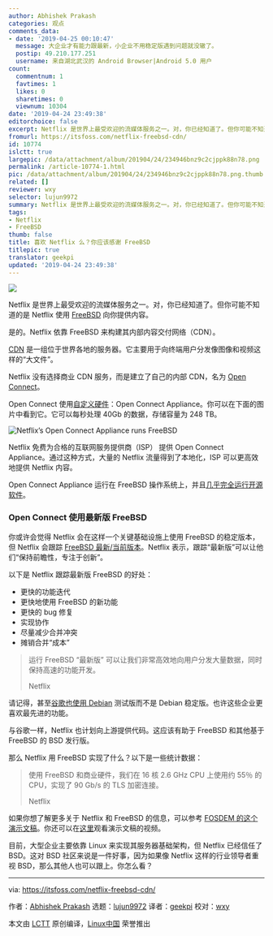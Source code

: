 ```yaml
---
author: Abhishek Prakash
categories: 观点
comments_data:
- date: '2019-04-25 00:10:47'
  message: 大企业才有能力跟最新，小企业不用稳定版遇到问题就没辙了。
  postip: 49.210.177.251
  username: 来自湖北武汉的 Android Browser|Android 5.0 用户
count:
  commentnum: 1
  favtimes: 1
  likes: 0
  sharetimes: 0
  viewnum: 10304
date: '2019-04-24 23:49:38'
editorchoice: false
excerpt: Netflix 是世界上最受欢迎的流媒体服务之一。对，你已经知道了。但你可能不知道的是 Netflix 使用 FreeBSD 向你提供内容。
fromurl: https://itsfoss.com/netflix-freebsd-cdn/
id: 10774
islctt: true
largepic: /data/attachment/album/201904/24/234946bnz9c2cjppk88n78.png
permalink: /article-10774-1.html
pic: /data/attachment/album/201904/24/234946bnz9c2cjppk88n78.png.thumb.jpg
related: []
reviewer: wxy
selector: lujun9972
summary: Netflix 是世界上最受欢迎的流媒体服务之一。对，你已经知道了。但你可能不知道的是 Netflix 使用 FreeBSD 向你提供内容。
tags:
- Netflix
- FreeBSD
thumb: false
title: 喜欢 Netflix 么？你应该感谢 FreeBSD
titlepic: true
translator: geekpi
updated: '2019-04-24 23:49:38'
---
```


![](/data/attachment/album/201904/24/234946bnz9c2cjppk88n78.png)


Netflix 是世界上最受欢迎的流媒体服务之一。对，你已经知道了。但你可能不知道的是 Netflix 使用 [FreeBSD](https://www.freebsd.org/) 向你提供内容。


是的。Netflix 依靠 FreeBSD 来构建其内部内容交付网络（CDN）。


[CDN](https://www.cloudflare.com/learning/cdn/what-is-a-cdn/) 是一组位于世界各地的服务器。它主要用于向终端用户分发像图像和视频这样的“大文件”。


Netflix 没有选择商业 CDN 服务，而是建立了自己的内部 CDN，名为 [Open Connect](https://openconnect.netflix.com/en/)。


Open Connect 使用[自定义硬件](https://openconnect.netflix.com/en/hardware/)：Open Connect Appliance。你可以在下面的图片中看到它。它可以每秒处理 40Gb 的数据，存储容量为 248 TB。


![Netflix’s Open Connect Appliance runs FreeBSD](/data/attachment/album/201904/24/234950fqhjqlchckitsp8t.jpg)


Netflix 免费为合格的互联网服务提供商（ISP） 提供 Open Connect Appliance。通过这种方式，大量的 Netflix 流量得到了本地化，ISP 可以更高效地提供 Netflix 内容。


Open Connect Appliance 运行在 FreeBSD 操作系统上，并且[几乎完全运行开源软件](https://openconnect.netflix.com/en/software/)。


### Open Connect 使用最新版 FreeBSD


你或许会觉得 Netflix 会在这样一个关键基础设施上使用 FreeBSD 的稳定版本，但 Netflix 会跟踪 [FreeBSD 最新/当前版本](https://www.bsdnow.tv/tutorials/stable-current)。Netflix 表示，跟踪“最新版”可以让他们“保持前瞻性，专注于创新”。


以下是 Netflix 跟踪最新版 FreeBSD 的好处：


* 更快的功能迭代
* 更快地使用 FreeBSD 的新功能
* 更快的 bug 修复
* 实现协作
* 尽量减少合并冲突
* 摊销合并“成本”



> 
> 运行 FreeBSD “最新版” 可以让我们非常高效地向用户分发大量数据，同时保持高速的功能开发。
> 
> 
> Netflix
> 
> 
> 


请记得，甚至[谷歌也使用 Debian](https://itsfoss.com/goobuntu-glinux-google/) 测试版而不是 Debian 稳定版。也许这些企业更喜欢最先进的功能。


与谷歌一样，Netflix 也计划向上游提供代码。这应该有助于 FreeBSD 和其他基于 FreeBSD 的 BSD 发行版。


那么 Netflix 用 FreeBSD 实现了什么？以下是一些统计数据：



> 
> 使用 FreeBSD 和商业硬件，我们在 16 核 2.6 GHz CPU 上使用约 55％ 的 CPU，实现了 90 Gb/s 的 TLS 加密连接。
> 
> 
> Netflix
> 
> 
> 


如果你想了解更多关于 Netflix 和 FreeBSD 的信息，可以参考 [FOSDEM 的这个演示文稿](https://fosdem.org/2019/schedule/event/netflix_freebsd/attachments/slides/3103/export/events/attachments/netflix_freebsd/slides/3103/FOSDEM_2019_Netflix_and_FreeBSD.pdf)。你还可以在[这里](http://mirror.onet.pl/pub/mirrors/video.fosdem.org/2019/Janson/netflix_freebsd.webm)观看演示文稿的视频。


目前，大型企业主要依靠 Linux 来实现其服务器基础架构，但 Netflix 已经信任了 BSD。这对 BSD 社区来说是一件好事，因为如果像 Netflix 这样的行业领导者重视 BSD，那么其他人也可以跟上。你怎么看？




---


via: <https://itsfoss.com/netflix-freebsd-cdn/>


作者：[Abhishek Prakash](https://itsfoss.com/author/abhishek/) 选题：[lujun9972](https://github.com/lujun9972) 译者：[geekpi](https://github.com/geekpi) 校对：[wxy](https://github.com/wxy)


本文由 [LCTT](https://github.com/LCTT/TranslateProject) 原创编译，[Linux中国](https://linux.cn/) 荣誉推出